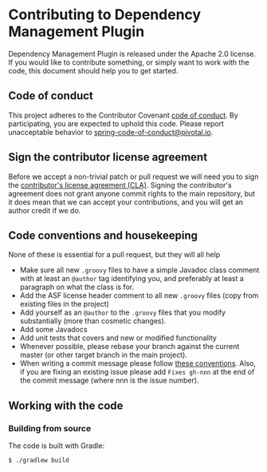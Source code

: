 # Contributing to Dependency Management Plugin

Dependency Management Plugin is released under the Apache 2.0 license. If you would like
to contribute something, or simply want to work with the code, this document should help
you to get started.

## Code of conduct

This project adheres to the Contributor Covenant [code of conduct][1]. By participating,
you are expected to uphold this code. Please report unacceptable behavior to
spring-code-of-conduct@pivotal.io.

## Sign the contributor license agreement

Before we accept a non-trivial patch or pull request we will need you to sign the
[contributor's license agreement (CLA)][2]. Signing the contributor's agreement does not
grant anyone commit rights to the main repository, but it does mean that we can accept
your contributions, and you will get an author credit if we do.


## Code conventions and housekeeping

None of these is essential for a pull request, but they will all help

- Make sure all new `.groovy` files to have a simple Javadoc class comment with at least an
  `@author` tag identifying you, and preferably at least a paragraph on what the class is
  for.
- Add the ASF license header comment to all new `.groovy` files (copy from existing files
  in the project)
- Add yourself as an `@author` to the `.groovy` files that you modify substantially (more
  than cosmetic changes).
- Add some Javadocs
- Add unit tests that covers and new or modified functionality
- Whenever possible, please rebase your branch against the current master (or other
  target branch in the main project).
- When writing a commit message please follow [these conventions][3]. Also, if you are
  fixing an existing issue please add `Fixes gh-nnn` at the end of the commit message
  (where nnn is the issue number).

## Working with the code

### Building from source

The code is built with Gradle:

```
$ ./gradlew build
```

[1]: CODE_OF_CONDUCT.md
[2]: https://cla.pivotal.io/sign/spring
[3]: http://tbaggery.com/2008/04/19/a-note-about-git-commit-messages.html